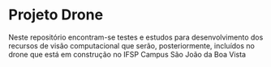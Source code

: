 # Projeto Drone
Neste repositório encontram-se testes e estudos para desenvolvimento dos recursos de visão computacional que serão, posteriormente, incluídos no drone que está em construção no IFSP Campus São João da Boa Vista